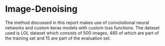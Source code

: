 # Image-Denoising
The method discussed in this report makes use of convolutional neural networks and custom keras models with custom loss functions.
The dataset used is LOL dataset which consists of 500 images, 485 of which are part of the training set and 15 are part of the evaluation set. 
